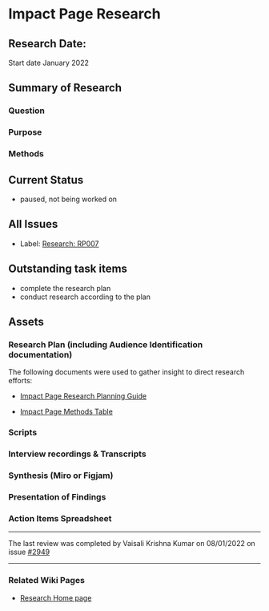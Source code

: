 # Impact Page Research

## Research Date: 
Start date January 2022 

## Summary of Research 

### Question

### Purpose

### Methods

## Current Status
- paused, not being worked on 

## All Issues
- Label: [Research: RP007](https://github.com/hackforla/website/labels/Research%3A%20RP007)

## Outstanding task items
- complete the research plan
- conduct research according to the plan

## Assets

### Research Plan (including Audience Identification documentation)
The following documents were used to gather insight to direct research efforts:

- [Impact Page Research Planning Guide](https://docs.google.com/document/d/1-rX6jkKYqrkeDvHVtSjAN2Wm2HdKx6rQb5zvmvg_Y6k/edit)

- [Impact Page Methods Table](https://docs.google.com/document/d/19a2aOiB7vQ79Vme20fzSZdbO9UzGOB65G3NZuXQLD6s/edit)

### Scripts

### Interview recordings & Transcripts

### Synthesis (Miro or Figjam)

### Presentation of Findings	

### Action Items Spreadsheet

---
The last review was completed by Vaisali Krishna Kumar on 08/01/2022 on issue [#2949](https://github.com/hackforla/website/issues/2949)

---
### Related Wiki Pages
- [Research Home page](Research)




